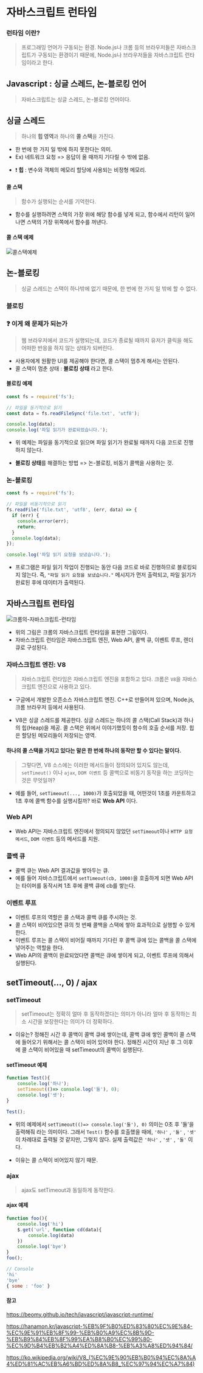 # 자바스크립트 런타임

### 런타임 이란?
> 프로그래밍 언어가 구동되는 환경. Node.js나 크롬 등의 브라우저들은 자바스크립트가 구동되는 환경이기 때문에, Node.js나 브라우저들을 자바스크립트 런타임이라고 한다.


## Javascript : 싱글 스레드, 논-블로킹 언어
> 자바스크립트는 싱글 스레드, 논-블로킹 언어이다.

## 싱글 스레드
> 하나의 **힙 영역**과 하나의 **콜 스택**을 가진다.
- 한 번에 한 가지 일 밖에 하지 못한다는 의미.
- Ex) 네트워크 요청 => 응답이 올 때까지 기다릴 수 밖에 없음.
* ❗️ **힙** : 변수와 객체의 메모리 할당에 사용되는 비정형 메모리.

#### 콜 스택
> 함수가 실행되는 순서를 기억한다.
* 함수를 실행하려면 스택의 가장 위에 해당 함수를 넣게 되고, 함수에서 리턴이 일어나면 스택의 가장 위쪽에서 함수를 꺼낸다.

#### 콜 스택 예제

![콜스택예제](https://github.com/Taek2yo/TIL/assets/110080748/aa456e89-d199-43ee-8fb7-4c51d24f1211)


## 논-블로킹
> 싱글 스레드는 스택이 하나밖에 없기 때문에, 한 번에 한 가지 일 밖에 할 수 없다.
### 블로킹

### ❓ 이게 왜 문제가 되는가
> 웹 브라우저에서 코드가 실행되는데, 코드가 종료될 때까지 유저가 클릭을 해도 어떠한 반응을 하지 않는 상태가 되버린다.

* 사용자에게 원활한 UI를 제공해야 한다면, 콜 스택이 멈추게 해서는 안된다.
* 콜 스택이 멈춘 상태 : **블로킹 상태** 라고 한다.
#### 블로킹 예제
```js
const fs = require('fs');

// 파일을 동기적으로 읽기
const data = fs.readFileSync('file.txt', 'utf8');

console.log(data);
console.log('파일 읽기가 완료되었습니다.');
```
* 위 예제는 파일을 동기적으로 읽으며 파일 읽기가 완료될 때까지 다음 코드로 진행하지 않는다.

* **블로킹 상태**를 해결하는 방법
=> 논-블로킹, 비동기 콜백을 사용하는 것.

### 논-블로킹
```js
const fs = require('fs');

// 파일을 비동기적으로 읽기
fs.readFile('file.txt', 'utf8', (err, data) => {
  if (err) {
    console.error(err);
    return;
  }
  console.log(data);
});

console.log('파일 읽기 요청을 보냈습니다.');
```

* 프로그램은 파일 읽기 작업이 진행되는 동안 다음 코드로 바로 진행하므로 블로킹되지 않는다. 즉, ```"파일 읽기 요청을 보냈습니다."``` 메시지가 먼저 출력되고, 파일 읽기가 완료된 후에 데이터가 출력된다.


## 자바스크립트 런타임
![크롬의-자바스크립트-런타임](https://github.com/Taek2yo/TIL/assets/110080748/3c8eeb2c-4c4a-4af3-8102-632e626ef132)

* 위의 그림은 크롬의 자바스크립트 런타임을 표현한 그림이다.
* 자바스크립트 런타임은 자바스크립트 엔진, Web API, 콜백 큐, 이벤트 루프, 렌더 큐로 구성된다.

### 자바스크립트 엔진: V8
> 자바스크립트 런타임은 자바스크립트 엔진을 포함하고 있다. 크롬은 `V8`을 자바스크립트 엔진으로 사용하고 있다.

*  구글에서 개발한 오픈소스 자바스크립트 엔진. C++로 만들어져 있으며, Node.js, 크롬 브라우저 등에서 사용된다.

* V8은 싱글 스레드를 제공한다. 싱글 스레드는 하나의 콜 스택(Call Stack)과 하나의 힙(Heap)을 제공. 콜 스택은 위에서 이야기했듯이 함수의 호출 순서를 저장. 힙은 할당된 메모리들이 저장되는 영역.

#### 하나의 콜 스택을 가지고 있다는 말은 한 번에 하나의 동작만 할 수 있다는 말이다.
> 그렇다면, V8 소스에는 이러한 메서드들이 정의되어 있지도 않는데, `setTimeut()` 이나 `ajax`, `DOM 이벤트` 등 콜백으로 비동기 동작을 하는 코딩하는 것은 무엇일까? 

* 예를 들어, `setTimeout(..., 1000)`가 호출되었을 때, 어떤것이 1초를 카운트하고 1초 후에 콜백 함수를 실행시킬까? 바로 **Web API** 이다.

### Web API
*  Web API는 자바스크립트 엔진에서 정의되지 않았던 `setTimeout`이나 `HTTP 요청 메서드`, `DOM 이벤트` 등의 메서드를 지원.

### 콜백 큐
* 콜백 큐는 Web API 결과값을 쌓아두는 큐.
* 예를 들어 자바스크립트에서 `setTimeout(cb, 1000)`을 호출하게 되면 Web API는 타이머를 동작시켜 1초 후에 콜백 큐에 cb를 쌓는다.

### 이벤트 루프
* 이벤트 루프의 역할은 콜 스택과 콜백 큐를 주시하는 것.
* 콜 스택이 비어있으면 큐의 첫 번째 콜백을 스택에 쌓아 효과적으로 실행할 수 있게한다.
* 이벤트 루프는 콜 스택이 비어질 때까지 기다린 후 콜백 큐에 있는 콜백을 콜 스택에 넣어주는 역할을 한다.
* Web API의 콜백이 완료되었다면 콜백은 큐에 쌓이게 되고, 이벤트 루프에 의해서 실행된다.


## setTimeout(..., 0) / ajax

### setTimeout
> setTimeout는 정확히 얼마 후 동작하겠다는 의미가 아니라 얼마 후 동작하는 최소 시간을 보장한다는 의미가 더 정확하다.
* 이유는? 
정해진 시간 후 콜백이 콜백 큐에 쌓이는데, 콜백 큐에 쌓인 콜백이 콜 스택에 들어오기 위해서는 콜 스택이 비어 있어야 한다. 정해진 시간이 지난 후 그 이후에 콜 스택이 비어있을 때 setTimeout의 콜백이 실행된다. 

#### setTimeout 예제
```js
function Test(){
    console.log('하나');
    setTimeout(()=> console.log('둘'), 0);
    console.log('셋');
}

Test();
```

* 위의 예제에서 `setTimeout(()=> console.log('둘'), 0)` 의미는 0초 후 '둘'을 출력해줘 라는 의미이다. 그래서 `Test()` 함수를 호출했을 때에, `'하나'` , `'둘'` , `'셋'` 이 차례대로 출력될 것 같지만, 그렇지 않다. 실제 출력값은 `'하나'` , `'셋'` , `'둘'` 이다.

* 이유는 콜 스택이 비어있지 않기 때문.


### ajax
> ajax도 setTimeout과 동일하게 동작한다.

#### ajax 예제
```js
function foo(){
    console.log('hi')
    $.get('url', function cd(data){
        console.log(data)
    })
    console.log('bye')
}
foo();

// Console
'hi'
'bye'
{ some : 'foo' }
```

#### 참고
https://beomy.github.io/tech/javascript/javascript-runtime/

https://hanamon.kr/javascript-%EB%9F%B0%ED%83%80%EC%9E%84-%EC%9E%91%EB%8F%99-%EB%B0%A9%EC%8B%9D-%EB%B9%84%EB%8F%99%EA%B8%B0%EC%99%80-%EC%9D%B4%EB%B2%A4%ED%8A%B8-%EB%A3%A8%ED%94%84/

https://ko.wikipedia.org/wiki/V8_(%EC%9E%90%EB%B0%94%EC%8A%A4%ED%81%AC%EB%A6%BD%ED%8A%B8_%EC%97%94%EC%A7%84)